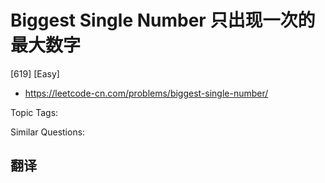 # Biggest Single Number 只出现一次的最大数字

[619] [Easy]

- https://leetcode-cn.com/problems/biggest-single-number/

Topic Tags:

Similar Questions:

## 翻译
